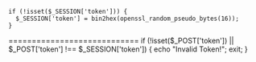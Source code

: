     if (!isset($_SESSION['token'])) {
      $_SESSION['token'] = bin2hex(openssl_random_pseudo_bytes(16));
    }

============================
    if (!isset($_POST['token']) || $_POST['token'] !== $_SESSION['token']) {
      echo "Invalid Token!";
      exit;
    }

